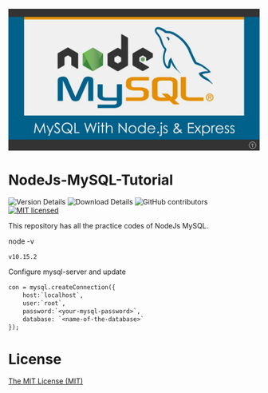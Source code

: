 ![node-mysql Logo | 20%](node_mysql.jpg)
# NodeJs-MySQL-Tutorial

![Version Details](https://img.shields.io/badge/version-1.0-brightgreen.svg)
![Download Details](https://img.shields.io/github/downloads/mohitesh07/NodeJs-MySQL-Tutorial/total.svg)
![GitHub contributors](https://img.shields.io/github/contributors/mohitesh07/NodeJs-MySQL-Tutorial.svg)
[![MIT licensed](https://img.shields.io/badge/license-MIT-blue.svg)](./LICENSE)

This repository has all the practice codes of NodeJs MySQL.

node -v
```
v10.15.2

```

Configure mysql-server and update
```
con = mysql.createConnection({
    host:`localhost`,
    user:`root`,
    password:`<your-mysql-password>`,
    database: `<name-of-the-database>`
});
```

# License

[The MIT License (MIT)](LICENSE)
